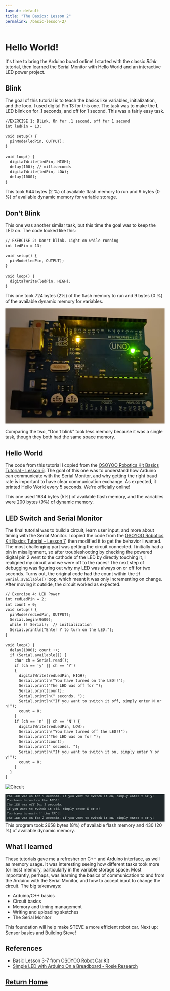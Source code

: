 ```yaml
---
layout: default
title: "The Basics: Lesson 2"
permalink: /basic-lesson-2/
---
```

# Hello World!

It's time to bring the Arduino board online! I started with the classic _Blink_ tutorial, then learned the Serial Monitor with Hello World and an interactive LED power project.

## Blink

The goal of this tutorial is to teach the basics like variables, initialization, and the loop. I used digital Pin 13 for this one. The task was to make the **L** LED blink on for .1 seconds, and off for 1 second. This was a fairly easy task. 

```
//EXERCISE 1: Blink. On for .1 second, off for 1 second
int ledPin = 13;

void setup() {
  pinMode(ledPin, OUTPUT);
}

void loop() {
  digitalWrite(ledPin, HIGH);
  delay(100); // milliseconds
  digitalWrite(ledPin, LOW);
  delay(1000);
}
```
This took 944 bytes (2 %) of available flash memory to run and 9 bytes (0 %) of available dynamic memory for variable storage. 

## Don't Blink
This one was another similar task, but this time the goal was to keep the LED on. The code looked like this: 

```
// EXERCISE 2: Don't blink. Light on while running
int ledPin = 13;

void setup() {
  pinMode(ledPin, OUTPUT);
}

void loop() {
  digitalWrite(ledPin, HIGH);
}
```
This one took 724 bytes (2%) of the flash memory to run and 9 bytes (0 %) of the available dynamic memory for variables.


![dont-blink](./assets/images/blink_on.png)

Comparing the two, "Don't blink" took less memory because it was a single task, though they both had the same space memory.

## Hello World
The code from this tutorial I copied from the [OSOYOO Robotics Kit Basics Tutorial - Lesson 6](https://osoyoo.com/2017/06/23/hello-world-2/). The goal of this one was to understand how Arduino can communicate with the Serial Monitor, and why getting the right baud rate is important to have clear communication exchange. As expected, it printed Hello World every 5 seconds. We're officially online!

This one used 1634 bytes (5%) of available flash memory, and the variables were 200 bytes (9%) of dynamic memory. 

## LED Switch and Serial Monitor
The final tutorial was to build a circuit, learn user input, and more about timing with the Serial Monitor. I copied the code from the [OSOYOO Robotics Kit Basics Tutorial - Lesson 7](https://osoyoo.com/2017/07/06/serial-monitor/), then modified it to get the behavior I wanted. The most challenging part was getting the circuit connected. I initially had a pin in misalignment, so after troubleshooting by checking the powered digital pin 2 went to the cathode of the LED by directly touching it, I realigned my circuit and we were off to the races! The next step of debugging was figuring out why my LED was always on or off for two seconds. Turns out, the original code had the count within the `if Serial.available()` loop, which meant it was only incrementing on change. After moving it outside, the circuit worked as expected.

```
// Exercise 4: LED Power
int redLedPin = 2;
int count = 0;
void setup() {
  pinMode(redLedPin, OUTPUT);
  Serial.begin(9600);
  while (! Serial);  // initialization
  Serial.println("Enter Y to turn on the LED:");
}

void loop() {
  delay(1000); count ++;
  if (Serial.available()) {
    char ch = Serial.read();
    if (ch == 'y' || ch == 'Y')
    {
      digitalWrite(redLedPin, HIGH);
      Serial.println("You have turned on the LED!!");
      Serial.print("The LED was off for ");
      Serial.print(count);
      Serial.println(" seconds. ");
      Serial.println("If you want to switch it off, simply enter N or n!");
      count = 0;
    }
    if (ch == 'n' || ch == 'N') {
      digitalWrite(redLedPin, LOW);
      Serial.println("You have turned off the LED!!");
      Serial.print("The LED was on for ");
      Serial.print(count);
      Serial.print(" seconds. ");
      Serial.println("If you want to switch it on, simply enter Y or y!");
      count = 0;
    }
  }
}
```
![Circuit](./assets/images/circuit.png)

![output](./assets/images/serial_output.png)
This program took 2658 bytes (8%) of available flash memory and 430 (20 %) of available dynamic memory.

## What I learned
These tutorials gave me a refresher on C++ and Arduino interface, as well as memory usage. It was interesting seeing how different tasks took more (or less) memory, particularly in the variable storage space. Most importantly, perhaps, was learning the basics of communication to and from the Arduino with the Serial Monitor, and how to accept input to change the circuit.
The big takeaways: 
- Arduino/C++ basics
- Circuit basics
- Memory and timing management
- Writing and uploading sketches
- The Serial Monitor

This foundation will help make STEVE a more efficient robot car. Next up: Sensor basics and Building Steve!

## References
- Basic Lesson 3-7 from [OSOYOO Robot Car Kit](https://osoyoo.com/2020/05/12/v2-1-robot-car-kit-for-arduino-tutorial-introduction/#3)
- [Simple LED with Arduino On a Breadboard - Rosie Research](https://www.youtube.com/watch?v=0nmDqKCMh3Q)

## [Return Home](https://megcrunyan.github.io/steve/)